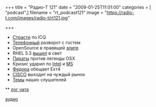 +++
title = "Радио-Т 121"
date = "2009-01-25T11:01:00"
categories = [ "podcast",]
filename = "rt_podcast121"
image = "https://radio-t.com/images/radio-t/rt121.jpg"

+++

- [Страсти](http://www.opennet.ru/opennews/art.shtml?num=19883) по ICQ
- [Телефонный](http://www.mobile-review.com/fullnews/main/2009/January/23.shtml#22843) разворот с гостем
- OpenSource в правящей [элите](http://www.opennet.ru/opennews/art.shtml?num=19917)
- RHEL 5.3 [вышел](http://www.opennet.ru/opennews/art.shtml?num=19869) в свет
- [Пираты](http://soft.compulenta.ru/396738/) против легенды OSX
- Кризис ударил по [Intel](http://business.compulenta.ru/396327/) и [MS](http://www.osnews.com/story/20828/Microsoft_To_Cut_5000_Jobs)
- [Федора](http://www.opennet.ru/opennews/art.shtml?num=19912) обещает Ехт4
- [CISCO](http://hard.compulenta.ru/395730/) выходит на чуждый рынок
- [Темы](http://radio-t.com/temi_dlja_vipuskov/temy-dlya-121/) наших слушателей


** [лог чата](http://chat.radio-t.com/logs/radio-t-121.html)

[аудио](http://cdn.radio-t.com/rt_podcast121.mp3)
<audio src="http://cdn.radio-t.com/rt_podcast121.mp3" preload="none"></audio>